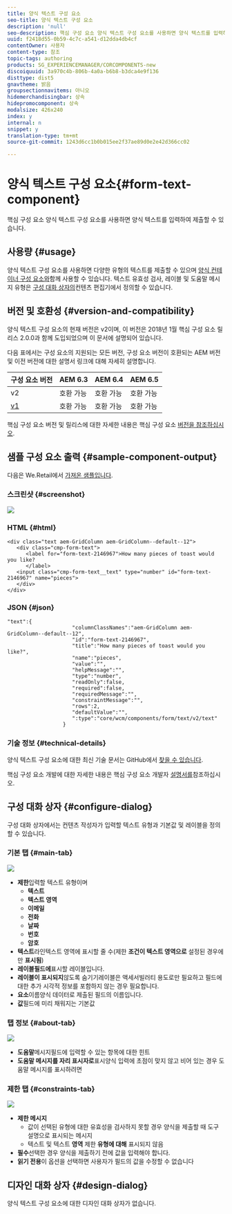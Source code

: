 ```yaml
---
title: 양식 텍스트 구성 요소
seo-title: 양식 텍스트 구성 요소
description: 'null'
seo-description: 핵심 구성 요소 양식 텍스트 구성 요소를 사용하면 양식 텍스트를 입력하여 제출할 수 있습니다.
uuid: f2418d55-0b59-4c7c-a541-d12dda4db4cf
contentOwner: 사용자
content-type: 참조
topic-tags: authoring
products: SG_EXPERIENCEMANAGER/CORCOMPONENTS-new
discoiquuid: 3a970c4b-806b-4a0a-b6b8-b3dca4e9f136
disttype: dist5
gnavtheme: 밝음
groupsectionnavitems: 아니오
hidemerchandisingbar: 상속
hidepromocomponent: 상속
modalsize: 426x240
index: y
internal: n
snippet: y
translation-type: tm+mt
source-git-commit: 1243d6cc1b0b015ee2f37ae89d0e2e42d366cc02

---
```



# 양식 텍스트 구성 요소{#form-text-component}

핵심 구성 요소 양식 텍스트 구성 요소를 사용하면 양식 텍스트를 입력하여 제출할 수 있습니다.

## 사용량 {#usage}

양식 텍스트 구성 요소를 사용하면 다양한 유형의 텍스트를 제출할 수 있으며 [양식 컨테이너 구성 요소와](form-container.md)함께 사용할 수 있습니다. 텍스트 유효성 검사, 레이블 및 도움말 메시지 유형은 [구성 대화 상자의](#configure-dialog)컨텐츠 편집기에서 정의할 수 있습니다.

## 버전 및 호환성 {#version-and-compatibility}

양식 텍스트 구성 요소의 현재 버전은 v2이며, 이 버전은 2018년 1월 핵심 구성 요소 릴리스 2.0.0과 함께 도입되었으며 이 문서에 설명되어 있습니다.

다음 표에서는 구성 요소의 지원되는 모든 버전, 구성 요소 버전이 호환되는 AEM 버전 및 이전 버전에 대한 설명서 링크에 대해 자세히 설명합니다.

| 구성 요소 버전 | AEM 6.3 | AEM 6.4 | AEM 6.5 |
|--- |--- |--- |--- |
| v2 | 호환 가능 | 호환 가능 | 호환 가능 |
| [v1](form-text-v1.md) | 호환 가능 | 호환 가능 | 호환 가능 |

핵심 구성 요소 버전 및 릴리스에 대한 자세한 내용은 핵심 구성 요소 [버전을 참조하십시오](versions.md).

## 샘플 구성 요소 출력 {#sample-component-output}

다음은 We.Retail에서 [가져온 샘플입니다](https://helpx.adobe.com/experience-manager/6-5/sites/developing/using/we-retail.html).

### 스크린샷 {#screenshot}

![](assets/chlimage_1-22.png)

### HTML {#html}

```
<div class="text aem-GridColumn aem-GridColumn--default--12">
   <div class="cmp-form-text">
      <label for="form-text-2146967">How many pieces of toast would you like?
      </label>
   <input class="cmp-form-text__text" type="number" id="form-text-2146967" name="pieces">
   </div>
</div>
```

### JSON {#json}

```
"text":{  
                     "columnClassNames":"aem-GridColumn aem-GridColumn--default--12",
                     "id":"form-text-2146967",
                     "title":"How many pieces of toast would you like?",
                     "name":"pieces",
                     "value":"",
                     "helpMessage":"",
                     "type":"number",
                     "readOnly":false,
                     "required":false,
                     "requiredMessage":"",
                     "constraintMessage":"",
                     "rows":2,
                     "defaultValue":"",
                     ":type":"core/wcm/components/form/text/v2/text"
                  }
```

### 기술 정보 {#technical-details}

양식 텍스트 구성 요소에 대한 최신 기술 문서는 GitHub에서 [찾을 수 있습니다](https://github.com/adobe/aem-core-wcm-components/tree/master/content/src/content/jcr_root/apps/core/wcm/components/form/text/v2/text).

핵심 구성 요소 개발에 대한 자세한 내용은 핵심 구성 요소 개발자 [설명서를](developing.md)참조하십시오.

## 구성 대화 상자 {#configure-dialog}

구성 대화 상자에서는 컨텐츠 작성자가 입력할 텍스트 유형과 기본값 및 레이블을 정의할 수 있습니다.

### 기본 탭 {#main-tab}

![](assets/chlimage_1-23.png)

* **제한**&#x200B;입력할 텍스트 유형이며
   * **텍스트**
   * **텍스트 영역**
   * **이메일**
   * **전화**
   * **날짜**
   * **번호**
   * **암호**
* **텍스트**&#x200B;라인텍스트 영역에 표시할 줄 수(제한 **조건이 텍스트 영역으로** 설정된 경우에만 **표시됨**)
* **레이블필드에**&#x200B;표시할 레이블입니다.
* **레이블이 표시되지**&#x200B;않도록 숨기기레이블은 액세서빌러티 용도로만 필요하고 필드에 대한 추가 시각적 정보를 포함하지 않는 경우 필요합니다.
* **요소**&#x200B;이름양식 데이터로 제출된 필드의 이름입니다.
* **값**&#x200B;필드에 미리 채워지는 기본값

### 탭 정보 {#about-tab}

![](assets/chlimage_1-24.png)

* **도움말**&#x200B;메시지필드에 입력할 수 있는 항목에 대한 힌트
* **도움말 메시지를 자리 표시자로**&#x200B;표시양식 입력에 초점이 맞지 않고 비어 있는 경우 도움말 메시지를 표시하려면

### 제한 탭 {#constraints-tab}

![](assets/chlimage_1-25.png)

* **제한 메시지**
   * 값이 선택된 유형에 대한 유효성을 검사하지 못할 경우 양식을 제출할 때 도구 설명으로 표시되는 메시지
   * 텍스트 및 텍스트 **영역** 제한 **유형에 대해** 표시되지 않음
* **필수**&#x200B;선택한 경우 양식을 제출하기 전에 값을 입력해야 합니다.
* **읽기 전용**&#x200B;이 옵션을 선택하면 사용자가 필드의 값을 수정할 수 없습니다

## 디자인 대화 상자 {#design-dialog}

양식 텍스트 구성 요소에 대한 디자인 대화 상자가 없습니다.